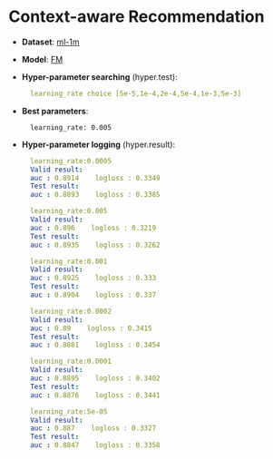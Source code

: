 # Context-aware Recommendation

- **Dataset**: [ml-1m](../../md/ml-1m_contxt.md)

- **Model**: [FM](https://recbole.io/docs/user_guide/model/context/fm.html)

- **Hyper-parameter searching** (hyper.test):

  ```yaml
    learning_rate choice [5e-5,1e-4,2e-4,5e-4,1e-3,5e-3]
  ```

- **Best parameters**:

  ```
    learning_rate: 0.005
  ```

- **Hyper-parameter logging** (hyper.result):

  ```yaml
    learning_rate:0.0005
    Valid result:
    auc : 0.8914    logloss : 0.3349
    Test result:
    auc : 0.8893    logloss : 0.3385

    learning_rate:0.005
    Valid result:
    auc : 0.896    logloss : 0.3219
    Test result:
    auc : 0.8935    logloss : 0.3262

    learning_rate:0.001
    Valid result:
    auc : 0.8925    logloss : 0.333
    Test result:
    auc : 0.8904    logloss : 0.337

    learning_rate:0.0002
    Valid result:
    auc : 0.89    logloss : 0.3415
    Test result:
    auc : 0.8881    logloss : 0.3454

    learning_rate:0.0001
    Valid result:
    auc : 0.8895    logloss : 0.3402
    Test result:
    auc : 0.8876    logloss : 0.3441

    learning_rate:5e-05
    Valid result:
    auc : 0.887    logloss : 0.3327
    Test result:
    auc : 0.8847    logloss : 0.3358
  ```